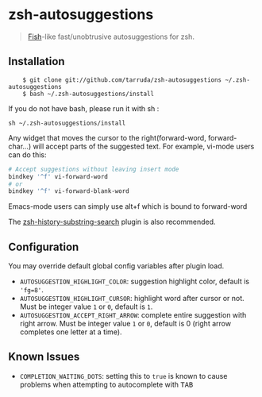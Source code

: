 # zsh-autosuggestions

> [Fish](http://fishshell.com/)-like fast/unobtrusive autosuggestions for zsh.

## Installation
```
    $ git clone git://github.com/tarruda/zsh-autosuggestions ~/.zsh-autosuggestions
    $ bash ~/.zsh-autosuggestions/install
```

If you do not have bash, please run it with sh :

`
sh ~/.zsh-autosuggestions/install
`

Any widget that moves the cursor to the right(forward-word, forward-char...)
will accept parts of the suggested text. For example, vi-mode users can do
this:

```sh
# Accept suggestions without leaving insert mode
bindkey '^f' vi-forward-word
# or
bindkey '^f' vi-forward-blank-word
```

Emacs-mode users can simply use alt+f which is bound to forward-word

The [zsh-history-substring-search](https://github.com/zsh-users/zsh-history-substring-search)
plugin is also recommended.

## Configuration

You may override default global config variables after plugin load.

- `AUTOSUGGESTION_HIGHLIGHT_COLOR`: suggestion highlight color, default is `'fg=8'`.
- `AUTOSUGGESTION_HIGHLIGHT_CURSOR`: highlight word after cursor or not. Must be integer value `1` or `0`, default is `1`.
- `AUTOSUGGESTION_ACCEPT_RIGHT_ARROW`: complete entire suggestion with right arrow. Must be integer value `1` or `0`, default is 0 (right arrow completes one letter at a time).

## Known Issues

 - `COMPLETION_WAITING_DOTS`: setting this to `true` is known to cause problems when attempting to autocomplete with <kbd>TAB</kbd> 
